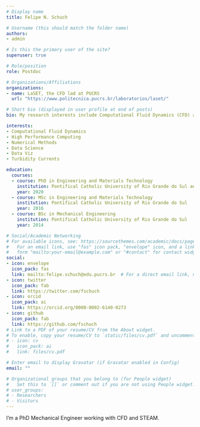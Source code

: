 ```yaml
---
# Display name
title: Felipe N. Schuch

# Username (this should match the folder name)
authors:
- admin

# Is this the primary user of the site?
superuser: true

# Role/position
role: Postdoc

# Organizations/Affiliations
organizations:
- name: LaSET, the CFD lad at PUCRS
  url: "https://www.politecnica.pucrs.br/laboratorios/laset/"

# Short bio (displayed in user profile at end of posts)
bio: My research interests include Computational Fluid Dynamics (CFD) and STEAM.

interests:
- Computational Fluid Dynamics
- High Performance Computing
- Numerical Methods
- Data Science
- Data Viz
- Turbidity Currents

education:
  courses:
  - course: PhD in Engineering and Materials Technology
    institution: Pontifical Catholic University of Rio Grande do Sul and Sandwich Doctorate at the University of California, Santa Barbara
    year: 2020
  - course: MSc in Engineering and Materials Technology
    institution: Pontifical Catholic University of Rio Grande do Sul
    year: 2016
  - course: BSc in Mechanical Engineering
    institution: Pontifical Catholic University of Rio Grande do Sul
    year: 2014

# Social/Academic Networking
# For available icons, see: https://sourcethemes.com/academic/docs/page-builder/#icons
#   For an email link, use "fas" icon pack, "envelope" icon, and a link in the
#   form "mailto:your-email@example.com" or "#contact" for contact widget.
social:
- icon: envelope
  icon_pack: fas
  link: mailto:felipe.schuch@edu.pucrs.br  # For a direct email link, use "mailto:test@example.org".
- icon: twitter
  icon_pack: fab
  link: https://twitter.com/fschuch
- icon: orcid
  icon_pack: ai
  link: https://orcid.org/0000-0002-6140-0273
- icon: github
  icon_pack: fab
  link: https://github.com/fschuch
# Link to a PDF of your resume/CV from the About widget.
# To enable, copy your resume/CV to `static/files/cv.pdf` and uncomment the lines below.
# - icon: cv
#   icon_pack: ai
#   link: files/cv.pdf

# Enter email to display Gravatar (if Gravatar enabled in Config)
email: ""

# Organizational groups that you belong to (for People widget)
#   Set this to `[]` or comment out if you are not using People widget.
# user_groups:
# - Researchers
# - Visitors
---
```


I’m a PhD Mechanical Engineer working with CFD and STEAM.
